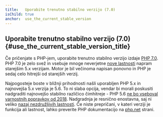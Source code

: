 ```yaml
---
title:   Uporabite trenutno stabilno verzijo (7.0)
isChild: true
anchor:  use_the_current_stable_version
---
```


## Uporabite trenutno stabilno verzijo (7.0) {#use_the_current_stable_version_title}

Če pričenjate s PHP-jem, uporabite trenutno stabilno verzijo izdaje [PHP 7.0][php-release]. PHP 7.0 je zelo svež in vsebuje
mnoge neverjetne [nove lastnosti](#povzetek_jezika) napram starejšim 5.x verzijam. Motor je bil večinoma napisan ponovno in PHP je sedaj celo hitrejši od starejših verzij.

Najpogosteje boste v bližnji prihodnosti našli uporabljen PHP 5.x in najnovejša 5.x verzija je 5.6. To ni slaba opcija, vendar bi morali poskusiti nadgraditi najnovejšo stabilno različico čimhitreje - PHP 5.6 [ne bo vseboval varnostnih popravkov od 2018](http://php.net/supported-versions.php). Nadgradnja je resnično enostavna, saj ni veliko [nazaj nezdružljivih lastnosti][php70-bc]. Če niste prepričani, v kateri verziji je funkcija ali lastnost, lahko preverite PHP dokumentacijo na [php.net][php-docs] strani.

[php-release]: http://php.net/downloads.php
[php-docs]: http://php.net/manual/
[php70-bc]: http://php.net/manual/migration70.incompatible.php
